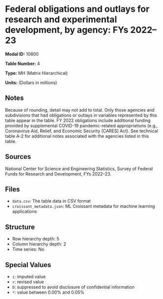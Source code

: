 # Federal obligations and outlays for research and experimental development, by agency: FYs 2022&#8211;23

**Modal ID:** 10800

**Table Number:** 4

**Type:** MH (Matrix Hierarchical)

**Units:** (Dollars in millions)

## Notes

Because of rounding, detail may not add to total. Only those agencies and subdivisions that had obligations or outlays in variables represented by this table appear in the table. FY 2022 obligations include additional funding provided by supplemental COVID-19 pandemic-related appropriations (e.g., Coronavirus Aid, Relief, and Economic Security [CARES] Act). See technical table A-2 for additional notes associated with the agencies listed in this table.

## Sources

National Center for Science and Engineering Statistics, Survey of Federal Funds for Research and Development, FYs 2022–23.

## Files

- `data.csv`: The table data in CSV format
- `croissant_metadata.json`: ML Croissant metadata for machine learning applications

## Structure

- Row hierarchy depth: 5
- Column hierarchy depth: 2
- Time series: No

## Special Values

- `i`: imputed value
- `r`: revised value
- `D`: suppressed to avoid disclosure of confidential information
- `*`: value between 0.00% and 0.05%

